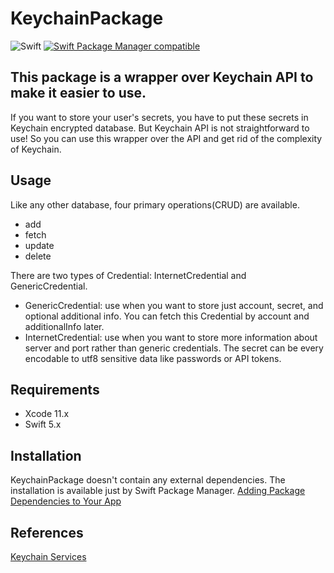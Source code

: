 # KeychainPackage
![Swift](https://github.com/samyjava/KeychainPackage/workflows/Swift/badge.svg) [![Swift Package Manager compatible](https://img.shields.io/badge/Swift%20Package%20Manager-compatible-brightgreen.svg)](https://github.com/apple/swift-package-manager)
## This package is a wrapper over Keychain API to make it easier to use.
If you want to store your user's secrets, you have to put these secrets in Keychain encrypted database. But Keychain API is not straightforward to use! So you can use this wrapper over the API and get rid of the complexity of Keychain.

## Usage
Like any other database, four primary operations(CRUD) are available.
* add
* fetch
* update
* delete

There are two types of Credential: InternetCredential and GenericCredential. 
- GenericCredential: use when you want to store just account, secret, and optional additional info. You can fetch this Credential by account and additionalInfo later.
- InternetCredential: use when you want to store more information about server and port rather than generic credentials.
The secret can be every encodable to utf8 sensitive data like passwords or API tokens.

## Requirements
* Xcode 11.x
* Swift 5.x

## Installation
KeychainPackage doesn't contain any external dependencies.
The installation is available just by Swift Package Manager.
[Adding Package Dependencies to Your App](https://developer.apple.com/documentation/xcode/adding_package_dependencies_to_your_app) 

## References
[Keychain Services](https://developer.apple.com/documentation/security/keychain_services)
